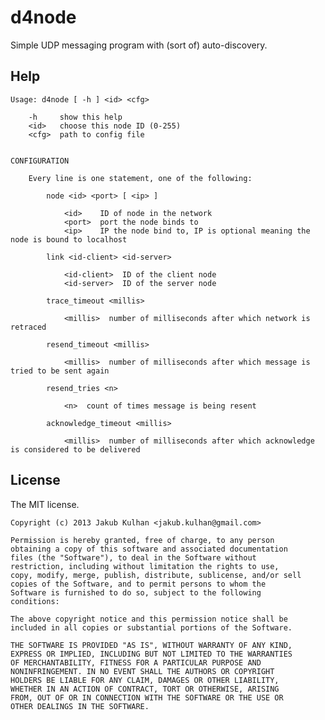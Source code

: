 # d4node

Simple UDP messaging program with (sort of) auto-discovery.

## Help

	Usage: d4node [ -h ] <id> <cfg>
	
	    -h     show this help
	    <id>   choose this node ID (0-255)
	    <cfg>  path to config file
	
	
	CONFIGURATION
	
	    Every line is one statement, one of the following:
	
	        node <id> <port> [ <ip> ]
	
	            <id>    ID of node in the network
	            <port>  port the node binds to
	            <ip>    IP the node bind to, IP is optional meaning the node is bound to localhost
	
	        link <id-client> <id-server>
	
	            <id-client>  ID of the client node
	            <id-server>  ID of the server node
	
	        trace_timeout <millis>
	
	            <millis>  number of milliseconds after which network is retraced
	
	        resend_timeout <millis>
	
	            <millis>  number of milliseconds after which message is tried to be sent again
	
	        resend_tries <n>
	
	            <n>  count of times message is being resent
	
	        acknowledge_timeout <millis>
	
	            <millis>  number of milliseconds after which acknowledge is considered to be delivered

## License

The MIT license.

	Copyright (c) 2013 Jakub Kulhan <jakub.kulhan@gmail.com>
	
	Permission is hereby granted, free of charge, to any person
	obtaining a copy of this software and associated documentation
	files (the "Software"), to deal in the Software without
	restriction, including without limitation the rights to use,
	copy, modify, merge, publish, distribute, sublicense, and/or sell
	copies of the Software, and to permit persons to whom the
	Software is furnished to do so, subject to the following
	conditions:
	
	The above copyright notice and this permission notice shall be
	included in all copies or substantial portions of the Software.
	
	THE SOFTWARE IS PROVIDED "AS IS", WITHOUT WARRANTY OF ANY KIND,
	EXPRESS OR IMPLIED, INCLUDING BUT NOT LIMITED TO THE WARRANTIES
	OF MERCHANTABILITY, FITNESS FOR A PARTICULAR PURPOSE AND
	NONINFRINGEMENT. IN NO EVENT SHALL THE AUTHORS OR COPYRIGHT
	HOLDERS BE LIABLE FOR ANY CLAIM, DAMAGES OR OTHER LIABILITY,
	WHETHER IN AN ACTION OF CONTRACT, TORT OR OTHERWISE, ARISING
	FROM, OUT OF OR IN CONNECTION WITH THE SOFTWARE OR THE USE OR
	OTHER DEALINGS IN THE SOFTWARE.
